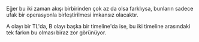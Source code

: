 Eğer bu iki zaman akışı birbirinden çok az da olsa farklıysa, bunların sadece ufak bir operasyonla birleştirilmesi imkansız olacaktır.

A olayı bir TL'da, B olayı başka bir timeline'da ise, bu iki timeline arasındaki tek farkın bu olması biraz zor görünüyor.
